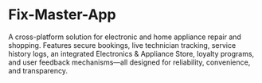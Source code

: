 # Fix-Master-App
A cross-platform solution for electronic and home appliance repair and shopping. Features secure bookings, live technician tracking, service history logs, an integrated Electronics &amp; Appliance Store, loyalty programs, and user feedback mechanisms—all designed for reliability, convenience, and transparency.
